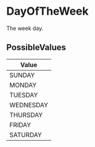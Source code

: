 # DayOfTheWeek

The week day.

## PossibleValues
|Value |
|------------ |
|SUNDAY |
|MONDAY |
|TUESDAY |
|WEDNESDAY |
|THURSDAY |
|FRIDAY |
|SATURDAY |



